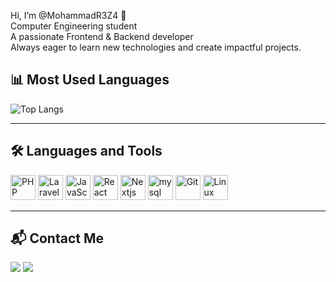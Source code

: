 Hi, I’m @MohammadR3Z4 👋  
Computer Engineering student  
A passionate Frontend & Backend developer  
Always eager to learn new technologies and create impactful projects.

## 📊 Most Used Languages

![Top Langs](https://github-readme-stats.vercel.app/api/top-langs/?username=MohammadR3Z4&theme=github_dark)

---

## 🛠 Languages and Tools

<p align="left">
  <img src="https://cdn.jsdelivr.net/gh/devicons/devicon@latest/icons/php/php-original.svg" alt="PHP" width="40" height="40"/>
  <img src="https://cdn.jsdelivr.net/gh/devicons/devicon@latest/icons/laravel/laravel-original.svg" alt="Laravel" width="40" height="40"/>
  <img src="https://cdn.jsdelivr.net/gh/devicons/devicon/icons/javascript/javascript-original.svg" alt="JavaScript" width="40" height="40"/>
  <img src="https://cdn.jsdelivr.net/gh/devicons/devicon/icons/react/react-original.svg" alt="React" width="40" height="40"/>
  <img src="https://cdn.jsdelivr.net/gh/devicons/devicon@latest/icons/nextjs/nextjs-original.svg" alt="Nextjs" width="40" height="40"/>
  <img src="https://cdn.jsdelivr.net/gh/devicons/devicon@latest/icons/mysql/mysql-original-wordmark.svg" alt="mysql" width="40" height="40"/>
  <img src="https://cdn.jsdelivr.net/gh/devicons/devicon/icons/git/git-original.svg" alt="Git" width="40" height="40"/>
  <img src="https://cdn.jsdelivr.net/gh/devicons/devicon@latest/icons/linux/linux-original.svg" alt="Linux" width="40" height="40"/>
</p>

---

## 📬 Contact Me

<p align="left">
  <a href="mailto:mohammadr3z4.021@yahoo.com"><img src="https://img.shields.io/badge/Email-D14836?style=for-the-badge&logo=gmail&logoColor=white"/></a>
  <a href="https://www.linkedin.com/in/mohammadreza-ghasemnejad-58a061278"><img src="https://img.shields.io/badge/LinkedIn-0077B5?style=for-the-badge&logo=linkedin&logoColor=white"/></a>
</p>



